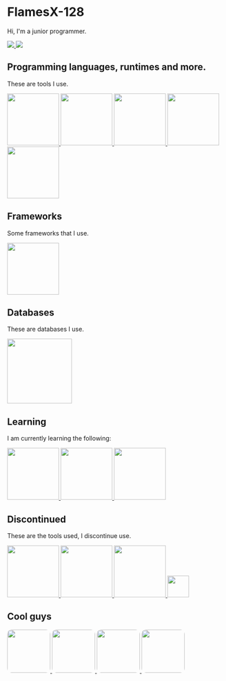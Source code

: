 # **FlamesX-128**
Hi, I'm a junior programmer.

<a href="https://komarev.com/ghpvc/?username=FlamesX-128">
  <img src="https://komarev.com/ghpvc/?username=FlamesX-128">
</a>

<a href="https://discord.gg/z3dATdqXWY">
  <img src="https://img.shields.io/discord/830185962360799262?color=7289da&logo=discord&logoColor=dark">
</a>

## **Programming languages, runtimes and more.**
These are tools I use.

<a href="https://en.wikipedia.org/wiki/Web_development">
  <img src="https://user-images.githubusercontent.com/78381898/129280026-cc0b0c5c-ff2e-47ff-af79-9a406b311a82.png" height="120" />
</a>

<a href="https://en.wikipedia.org/wiki/TypeScript">
  <img src="https://user-images.githubusercontent.com/78381898/106524548-5481ad00-64a8-11eb-8da6-8c8f2f476254.png" height="120" />
</a>

<a href="https://en.wikipedia.org/wiki/Node.js">
  <img src="https://user-images.githubusercontent.com/78381898/106524543-53e91680-64a8-11eb-9fe0-e3504c7fef66.png" height="120" />
</a>

<a href="https://en.wikipedia.org/wiki/Deno_(software)">
  <img src="https://user-images.githubusercontent.com/78381898/129280677-c874220e-eb6a-4d57-890e-c60843007c2b.png" height="120" />
</a>

<a href="https://en.wikipedia.org/wiki/Sass_(stylesheet_language)">
  <img src="https://user-images.githubusercontent.com/78381898/129276396-a1035a8f-8c2a-4b75-94f5-1004bf052b4d.png" height="120" />
</a>

## **Frameworks**
Some frameworks that I use.

<a href="https://en.wikipedia.org/wiki/Vue.js">
  <img src="https://user-images.githubusercontent.com/78381898/129278327-6fe06bc9-bea5-44e5-8c09-4f734c7099d0.png" height="120" />
</a>

## **Databases**
These are databases I use.

<a href="https://en.wikipedia.org/wiki/MongoDB"> 
  <img src="https://user-images.githubusercontent.com/78381898/129257025-bcf7c849-da2d-40d5-b29c-396d05501395.png" height="150"/>
</a>

## **Learning**
I am currently learning the following:

<a href="https://en.wikipedia.org/wiki/Elixir_(programming_language)">
  <img src="https://user-images.githubusercontent.com/78381898/129275172-4301e629-5396-44dd-a50c-d5151ce703f6.png" height="120" />
</a>

<a href="https://en.wikipedia.org/wiki/Electron_(software_framework)">
  <img src="https://user-images.githubusercontent.com/78381898/129281201-24a4a0a4-c515-4893-b2c2-5779609dd828.png" height="120" />
</a>

<a href="https://en.wikipedia.org/wiki/Docker_(software)">
  <img src="https://user-images.githubusercontent.com/78381898/129281754-7937c316-65c7-4162-a430-96a795a7b3aa.png" height="120" />
</a>

## **Discontinued**
These are the tools used, I discontinue use.

<a href="https://en.wikipedia.org/wiki/C%2B%2B">
  <img src="https://user-images.githubusercontent.com/78381898/106524536-521f5300-64a8-11eb-9a2a-c5b64f90d205.png" height=120 />
</a>

<a href="https://zdoom.org/about">
  <img src="https://user-images.githubusercontent.com/78381898/109361903-94da0e00-784f-11eb-8ac7-69fd4491cc5e.png" height="120" />
</a>

<a href="https://en.wikipedia.org/wiki/PostgreSQL">
  <img src="https://user-images.githubusercontent.com/78381898/114326674-82641d00-9afb-11eb-97cf-ba9d58890fec.png" height="120" />
</a>

<a href="https://en.wikipedia.org/wiki/Go_(programming_language)">
  <img src="https://user-images.githubusercontent.com/78381898/109363895-3dd63800-7853-11eb-975c-d4693d5b03b8.png" height="50" >
</a>

## **Cool guys**

<a href="https://github.com/ranon-rat">
  <img src="https://avatars.githubusercontent.com/u/66473662" height="100" style="border-radius: 10px">
</a>
  
<a href="https://github.com/ELPanaJose">
  <img src="https://avatars.githubusercontent.com/u/69026987" height="100" style="border-radius: 10px">
</a>

<a href="https://github.com/Grabrahama">
  <img src="https://avatars.githubusercontent.com/u/70868542" height="100" style="border-radius: 10px">
</a>

<a href="https://github.com/yOn3l">
  <img src="https://avatars.githubusercontent.com/u/74076866" height="100" style="border-radius: 10px">
</a>

